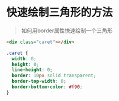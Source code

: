 # 快速绘制三角形的方法

> 如何用border属性快速绘制一个三角形

```html
<div class="caret"></div>
```

```css
.caret {
  width: 0;
  height: 0;
  line-height: 0;
  border: 10px solid transparent;
  border-top-width: 0;
  border-bottom-color: #f90;
}
```
